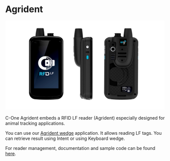 Agrident
========

![](/img/devices/agrident.jpg)

C-One Agrident embeds a RFID LF reader (Agrident) especially designed for animal tracking applications.

You can use our [Agrident wedge](/docs/app/agrident_wedge) application. It allows reading LF tags. You can retrieve result using Intent or using Keyboard wedge.

For reader management, documentation and sample code can be found [here](https://github.com/Coppernic/AgridentWedgeSample).
